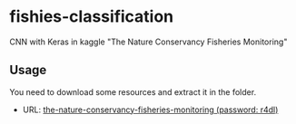# fishies-classification
CNN with Keras in kaggle "The Nature Conservancy Fisheries Monitoring"

## Usage
You need to download some resources and extract it in the folder.
- URL: [the-nature-conservancy-fisheries-monitoring  \(password: r4dl\)](http://pan.baidu.com/s/1c2gfeLE)
